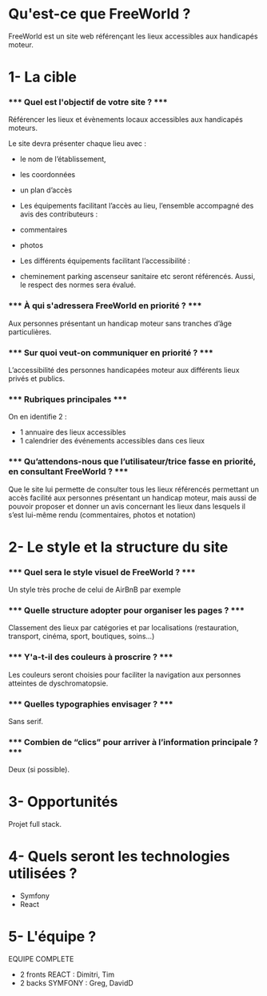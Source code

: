 # Qu'est-ce que FreeWorld ?

FreeWorld est un site web référençant les lieux accessibles aux handicapés moteur.

# 1- La cible

### *** Quel est l'objectif de votre site ? ***

Référencer les lieux et évènements locaux accessibles aux handicapés moteurs.

Le site devra présenter chaque lieu avec :

- le nom de l’établissement,
- les coordonnées
- un plan d’accès
- Les équipements facilitant l’accès au lieu, l’ensemble accompagné des avis des contributeurs :
- commentaires
- photos
- Les différents équipements facilitant l’accessibilité :

- cheminement
parking
ascenseur
sanitaire
etc
seront référencés. Aussi, le respect des normes sera évalué.

### *** À qui s'adressera FreeWorld en priorité ? ***
Aux personnes présentant un handicap moteur sans tranches d’âge particulières.

### *** Sur quoi veut-on communiquer en priorité ? ***
L’accessibilité des personnes handicapées moteur aux différents lieux privés et publics.

### *** Rubriques principales ***

On en identifie 2 :

- 1 annuaire des lieux accessibles
- 1 calendrier des événements accessibles dans ces lieux

### *** Qu’attendons-nous que l’utilisateur/trice fasse en priorité, en consultant FreeWorld ? ***

Que le site lui permette de consulter tous les lieux référencés permettant un accès facilité aux personnes présentant un handicap moteur, mais aussi de pouvoir proposer et donner un avis concernant les lieux dans lesquels il s’est lui-même rendu (commentaires, photos et notation)

# 2- Le style et la structure du site

### *** Quel sera le style visuel de FreeWorld ? ***

Un style très proche de celui de AirBnB par exemple


### *** Quelle structure adopter pour organiser les pages ? ***

Classement des lieux par catégories et par localisations (restauration, transport, cinéma, sport, boutiques, soins…)

### *** Y'a-t-il des couleurs à proscrire ? ***

Les couleurs seront choisies pour faciliter la navigation aux personnes atteintes de dyschromatopsie.

### *** Quelles typographies envisager ? ***

Sans serif.

### *** Combien de “clics” pour arriver à l’information principale ? ***

Deux (si possible).

# 3- Opportunités

Projet full stack.

# 4- Quels seront les technologies utilisées ?

- Symfony
- React

# 5- L'équipe ?

EQUIPE COMPLETE

- 2 fronts REACT : Dimitri, Tim
- 2 backs SYMFONY : Greg, DavidD
